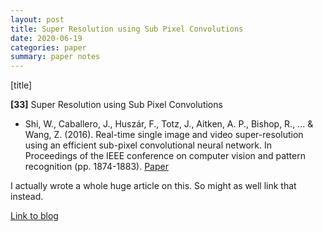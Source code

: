 ```yaml
---
layout: post
title: Super Resolution using Sub Pixel Convolutions
date: 2020-06-19
categories: paper
summary: paper notes
---
```


[title]

**[33]** Super Resolution using Sub Pixel Convolutions
- Shi, W., Caballero, J., Huszár, F., Totz, J., Aitken, A. P., Bishop, R., ... & Wang, Z. (2016). Real-time single image and video super-resolution using an efficient sub-pixel convolutional neural network. In Proceedings of the IEEE conference on computer vision and pattern recognition (pp. 1874-1883).  [Paper](https://www.cv-foundation.org/openaccess/content_cvpr_2016/papers/Shi_Real-Time_Single_Image_CVPR_2016_paper.pdf)

I actually wrote a whole huge article on this. So might as well link that instead.

[Link to blog](https://medium.com/datadriveninvestor/fixing-small-photos-with-deep-learning-eeae87172a1b?source=friends_link&sk=93f69c860776e76ab641277937bfd886)

